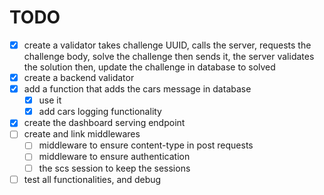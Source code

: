# TODO
- [x] create a validator
takes challenge UUID, calls the server, requests the challenge body, solve the challenge then sends it, the server validates the solution then, update the challenge in database to solved
- [x] create a backend validator
- [x] add a function that adds the cars message in database
    - [x] use it 
    - [x] add cars logging functionality
- [x] create the dashboard serving endpoint
- [ ] create and link middlewares
    - [ ] middleware to ensure content-type in post requests
    - [ ] middleware to ensure authentication
    - [ ] the scs session to keep the sessions
- [ ] test all functionalities, and debug
